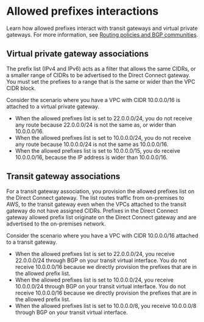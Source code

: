# Allowed prefixes interactions<a name="allowed-to-prefixes"></a>

Learn how allowed prefixes interact with transit gateways and virtual private gateways\. For more information, see [Routing policies and BGP communities](routing-and-bgp.md)\.

## Virtual private gateway associations<a name="allowed-to-prefixes-virtual-private-gateway"></a>

The prefix list \(IPv4 and IPv6\) acts as a filter that allows the same CIDRs, or a smaller range of CIDRs to be advertised to the Direct Connect gateway\. You must set the prefixes to a range that is the same or wider than the VPC CIDR block\.

Consider the scenario where you have a VPC with CIDR 10\.0\.0\.0/16 is attached to a virtual private gateway\.
+ When the allowed prefixes list is set to 22\.0\.0\.0/24, you do not receive any route because 22\.0\.0\.0/24 is not the same as, or wider than 10\.0\.0\.0/16\.
+ When the allowed prefixes list is set to 10\.0\.0\.0/24, you do not receive any route because 10\.0\.0\.0/24 is not the same as 10\.0\.0\.0/16\.
+ When the allowed prefixes list is set to 10\.0\.0\.0/15, you do receive 10\.0\.0\.0/16, because the IP address is wider than 10\.0\.0\.0/16\.

## Transit gateway associations<a name="allowed-to-prefixes-transit-gateway"></a>

For a transit gateway association, you provision the allowed prefixes list on the Direct Connect gateway\. The list routes traffic from on\-premises to AWS, to the transit gateway even when the VPCs attached to the transit gateway do not have assigned CIDRs\. Prefixes in the Direct Connect gateway allowed prefix list originate on the Direct Connect gateway and are advertised to the on\-premises network\.

Consider the scenario where you have a VPC with CIDR 10\.0\.0\.0/16 attached to a transit gateway\.
+ When the allowed prefixes list is set to 22\.0\.0\.0/24, you receive 22\.0\.0\.0/24 through BGP on your transit virtual interface\. You do not receive 10\.0\.0\.0/16 because we directly provision the prefixes that are in the allowed prefix list\.
+ When the allowed prefixes list is set to 10\.0\.0\.0/24, you receive 10\.0\.0\.0/24 through BGP on your transit virtual interface\. You do not receive 10\.0\.0\.0/16 because we directly provision the prefixes that are in the allowed prefix list\.
+ When the allowed prefixes list is set to 10\.0\.0\.0/8, you receive 10\.0\.0\.0/8 through BGP on your transit virtual interface\. 